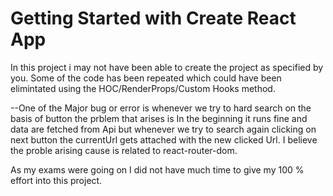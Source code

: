 # Getting Started with Create React App

In this project i may not have been able to create the project as specified by you.
Some of the code has been repeated which could have been elimintated using the HOC/RenderProps/Custom Hooks method.

--One of the Major bug or error is whenever we try to hard search on the basis of button the prblem that arises is
In the beginning it runs fine and data are fetched from Api but whenever we try to search again clicking on next button the currentUrl gets attached with the new clicked Url. I believe the proble arising cause is related to react-router-dom.

As my exams were going on I did not have much time to give my 100 % effort into this project.
